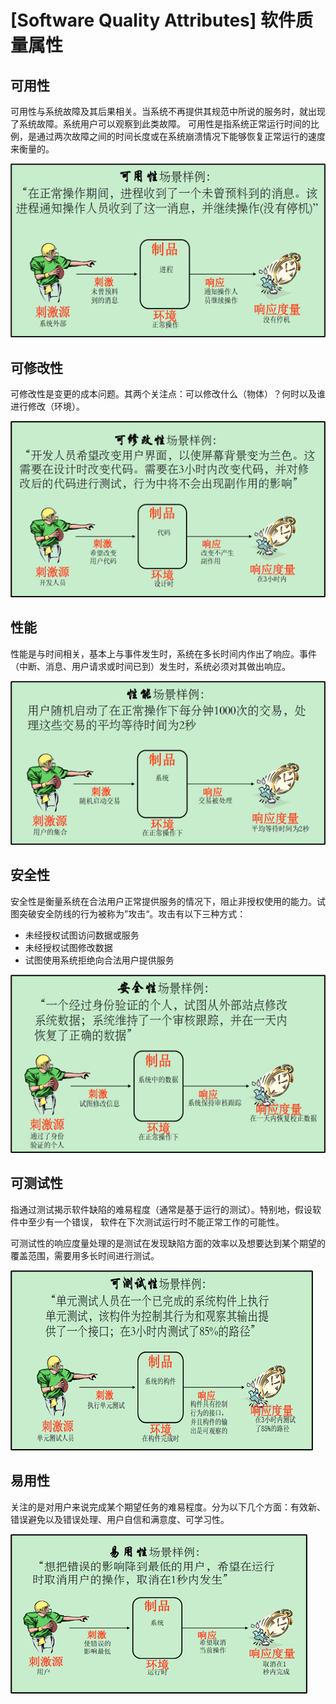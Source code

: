 # [Software Quality Attributes] 软件质量属性

## 可用性

可用性与系统故障及其后果相关。当系统不再提供其规范中所说的服务时，就出现了系统故障。系统用户可以观察到此类故障。
可用性是指系统正常运行时间的比例，是通过两次故障之间的时间长度或在系统崩溃情况下能够恢复正常运行的速度来衡量的。

![](../../assets/saq-1.png)

## 可修改性

可修改性是变更的成本问题。其两个关注点：可以修改什么（物体）？何时以及谁进行修改（环境）。

![](../../assets/saq-2.png)

## 性能

性能是与时间相关，基本上与事件发生时，系统在多长时间内作出了响应。事件（中断、消息、用户请求或时间已到）发生时，系统必须对其做出响应。

![](../../assets/saq-3.png)

## 安全性

安全性是衡量系统在合法用户正常提供服务的情况下，阻止非授权使用的能力。试图突破安全防线的行为被称为”攻击“。攻击有以下三种方式：

- 未经授权试图访问数据或服务
- 未经授权试图修改数据
- 试图使用系统拒绝向合法用户提供服务

![](../../assets/saq-4.png)

## 可测试性

指通过测试揭示软件缺陷的难易程度（通常是基于运行的测试）。特别地，假设软件中至少有一个错误，
软件在下次测试运行时不能正常工作的可能性。

可测试性的响应度量处理的是测试在发现缺陷方面的效率以及想要达到某个期望的覆盖范围，需要用多长时间进行测试。

![](../../assets/saq-5.png)

## 易用性

关注的是对用户来说完成某个期望任务的难易程度。分为以下几个方面：有效新、错误避免以及错误处理、用户自信和满意度、可学习性。

![](../../assets/saq-6.png)


